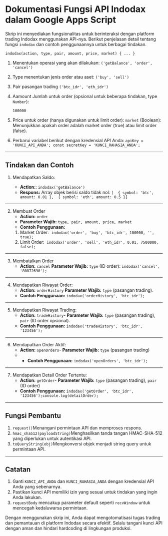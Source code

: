 # Dokumentasi Fungsi API Indodax dalam Google Apps Script 

Skrip ini menyediakan fungsionalitas untuk berinteraksi dengan platform trading Indodax menggunakan API-nya. Berikut penjelasan detail tentang fungsi `indodax` dan contoh penggunaannya untuk berbagai tindakan.

`indodax(action, type, pair, amount, price, market) { ... }`

1. Menentukan operasi yang akan dilakukan:
   `('getBalance', 'order', 'cancel')`

3. Type menentukan jenis order atau aset:
   `('buy', 'sell')`

3. Pair pasangan trading `('btc_idr', 'eth_idr')`
   
5. Aamount Jumlah untuk order (opsional untuk beberapa tindakan, type `Number`):
   
    `100000`
7. Price untuk order (hanya digunakan untuk limit order):
   `market` (Boolean): Menunjukkan apakah order adalah market order (true) atau limit order (false).

8. Perbarui variabel berikut dengan kredensial API Anda:
   `apiKey = 'KUNCI_API_ANDA'; const secretKey = 'KUNCI_RAHASIA_ANDA';`
---
## Tindakan dan Contoh

1. Mendapatkan Saldo:
   
   - **Action:**: `indodax('getBalance')`
   - **Respons:** Array objek berisi saldo tidak nol: `[  { symbol: 'btc', amount: 0.01 },  { symbol: 'eth', amount: 0.5 }]`
---
2. Membuat Order
   - **Action:** `order`
   - **Parameter Wajib:** `type, pair, amount, price, market`
   - **Contoh Penggunaan:**
   1.  Market Order:  `indodax('order', 'buy', 'btc_idr', 100000, '', true); `
   2.  Limit Order:  `indodax('order', 'sell', 'eth_idr', 0.01, 7500000, false);`
---
3. Membatalkan Order
   - **Action:** `cancel` **Parameter Wajib:** `type` (ID order): `indodax('cancel', '80872690');`
---
4. Mendapatkan Riwayat Order:
   - **Action:** `orderHistory` **Parameter Wajib:** `type` (pasangan trading).
   - **Contoh Penggunaan:** `indodax('orderHistory', 'btc_idr');`
---
5. Mendapatkan Riwayat Trading:
   - **Action:** `tradeHistory`- **Parameter Wajib:** `type` (pasangan trading), `pair` (ID order opsional).
   - **Contoh Penggunaan:** `indodax('tradeHistory', 'btc_idr', '123456');`
---
6. Mendapatkan Order Aktif:
   - **Action:** `openOrders`- **Parameter Wajib:** `type` (pasangan trading)
   - - **Contoh Penggunaan:** `indodax('openOrders', 'btc_idr');`
---
7. Mendapatkan Detail Order Tertentu:
   - **Action:** `getOrder`- **Parameter Wajib:** `type` (pasangan trading), `pair` (ID order)
   -  **Contoh Penggunaan:** `indodax('getOrder', 'btc_idr', '123456');console.log(detailOrder);`
---
## Fungsi Pembantu
1. `request()`Menangani permintaan API dan memproses respons.
2. `hmac_sha512(payloadString)`Menghasilkan tanda tangan HMAC-SHA-512 yang diperlukan untuk autentikasi API.
3. `toQueryString(obj)`Mengkonversi objek menjadi string query untuk permintaan API.
---
## Catatan
1. Ganti `KUNCI_API_ANDA` dan `KUNCI_RAHASIA_ANDA` dengan kredensial API Anda yang sebenarnya.
2. Pastikan kunci API memiliki izin yang sesuai untuk tindakan yang ingin Anda lakukan.
3. `requestBody` mencakup parameter default seperti `recvWindow` untuk mencegah kedaluwarsa permintaan.
   
Dengan menggunakan skrip ini, Anda dapat mengotomatisasi tugas trading dan pemantauan di platform Indodax secara efektif. Selalu tangani kunci API dengan aman dan hindari hardcoding di lingkungan produksi.
